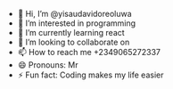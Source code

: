 - 👋 Hi, I’m @yisaudavidoreoluwa
- 👀 I’m interested in programming
- 🌱 I’m currently learning react
- 💞️ I’m looking to collaborate on 
- 📫 How to reach me +2349065272337
- 😄 Pronouns: Mr
- ⚡ Fun fact: Coding makes my life easier

<!---
yisaudavidoreoluwa/yisaudavidoreoluwa is a ✨ special ✨ repository because its `README.md` (this file) appears on your GitHub profile.
You can click the Preview link to take a look at your changes.
--->
